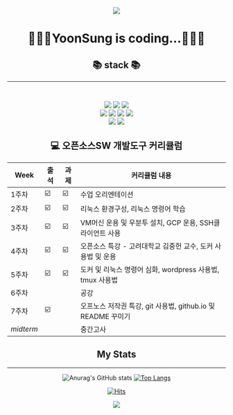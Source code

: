 
<div align="center"> 

<img src="https://capsule-render.vercel.app/api?type=waving&color=timeGradient&height=300&section=header&text=Yoonsung's%20github&fontSize=90" />
<h1 align = "center">🧑🏻‍💻YoonSung is coding...🧑🏻‍💻</h1>

<h2 align="center"><b>📚 stack 📚</b></h2>
<hr>
</br>
<p align="center">
<img src="https://img.shields.io/badge/python-3776AB?style=for-the-badge&logo=python&logoColor=white"/>
<img src="https://img.shields.io/badge/Java-007396?style=for-the-badge&logo=OpenJDK&logoColor=white"/>
<img src="https://img.shields.io/badge/C-A8B9CC?style=for-the-badge&logo=C&logoColor=white"/>
<br>
<img src="https://img.shields.io/badge/html5-E34F26?style=for-the-badge&logo=html5&logoColor=white">
<img src="https://img.shields.io/badge/css-1572B6?style=for-the-badge&logo=css3&logoColor=white">
<img src="https://img.shields.io/badge/javascript-F7DF1E?style=for-the-badge&logo=javascript&logoColor=black">
<img src="https://img.shields.io/badge/jquery-0769AD?style=for-the-badge&logo=jquery&logoColor=white">
<br>
<img src="https://img.shields.io/badge/springboot-6DB33F?style=for-the-badge&logo=springboot&logoColor=white">
<img src="https://img.shields.io/badge/bootstrap-7952B3?style=for-the-badge&logo=bootstrap&logoColor=white">
</p>

##  💻 오픈소스SW 개발도구 커리큘럼

| Week | 출석 | 과제 |커리큘럼 내용 |
| -------- | -- | -- |-------------- |
| 1주차   | ☑️ | ☑️ | 수업 오리엔테이션 |
| 2주차   | ☑️ | ☑️ | 리눅스 환경구성, 리눅스 명령어 학습 |
| 3주차   | ☑️ | ☑️ | VM머신 운용 및 우분투 설치, GCP 운용, SSH클라이언트 사용 |
| 4주차   | ☑️ | ☑️ | 오픈소스 특강 - 고려대학교 김중헌 교수, 도커 사용법 및 운용 |
| 5주차   | ☑️ | ☑️ | 도커 및 리눅스 명령어 심화, wordpress 사용법, tmux 사용법 |
| 6주차   |  |  | 공강 |
| 7주차   | ☑️ |  | 오프노스 저작권 특강, git 사용법, github.io 및 README 꾸미기 |
| _midterm_|  |  | 중간고사 |

<h2 align="center"><b>My Stats</b></h2>
<hr>

![Anurag's GitHub stats](https://github-readme-stats.vercel.app/api?username=myNameIsYoonSungJang&show_icons=true&theme=tokyonight)  [![Top Langs](https://github-readme-stats.vercel.app/api/top-langs/?username=myNameIsYoonSungJang&layout=compact)](https://github.com/anuraghazra/github-readme-stats)
  

[![Hits](https://hits.seeyoufarm.com/api/count/incr/badge.svg?url=https%3A%2F%2Fgithub.com%2FmyNameIsYoonSungJang&count_bg=%2300ABB3&title_bg=%233C4048&icon=staticman.svg&icon_color=%23E7E7E7&title=hits&edge_flat=false)](https://hits.seeyoufarm.com)



<img src="https://capsule-render.vercel.app/api?type=waving&color=timeGradient&height=300&section=footer"/>

<!--
**myNameIsJangYoonSung/myNameIsJangYoonSung** is a ✨ _special_ ✨ repository because its `README.md` (this file) appears on your GitHub profile.

Here are some ideas to get you started:

- 🔭 I’m currently working on ...
- 🌱 I’m currently learning ...
- 👯 I’m looking to collaborate on ...
- 🤔 I’m looking for help with ...
- 💬 Ask me about ...
- 📫 How to reach me: ...
- 😄 Pronouns: ...
- ⚡ Fun fact: ...
-->

</div>
